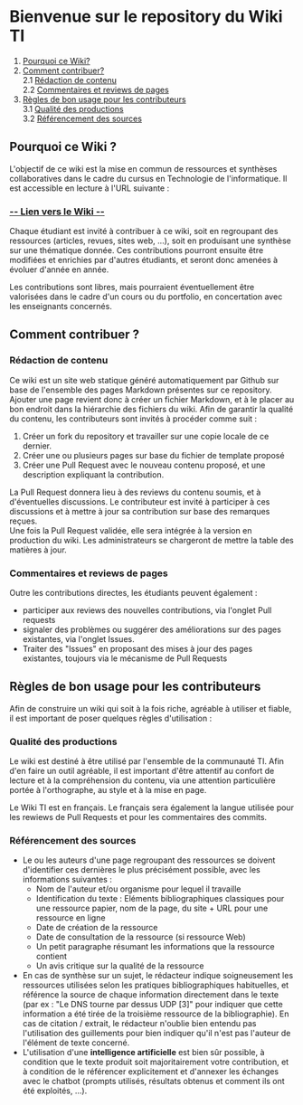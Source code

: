 # Bienvenue sur le repository du Wiki TI

1. [Pourquoi ce Wiki?](https://github.com/EphecLLN/Wiki-TI/blob/main/README.md#pourquoi-ce-wiki-) 
2. [Comment contribuer?](https://github.com/EphecLLN/Wiki-TI/blob/main/README.md#comment-contribuer-)   
  2.1 [Rédaction de contenu](https://github.com/EphecLLN/Wiki-TI/blob/main/README.md#rédaction-de-contenu)  
  2.2 [Commentaires et reviews de pages](https://github.com/EphecLLN/Wiki-TI/blob/main/README.md#commentaires-et-reviews-de-pages)  
3. [Règles de bon usage pour les contributeurs](https://github.com/EphecLLN/Wiki-TI/blob/main/README.md#règles-de-bon-usage-pour-les-contributeurs)  
  3.1 [Qualité des productions](https://github.com/EphecLLN/Wiki-TI/blob/main/README.md#qualité-des-productions)  
  3.2 [Référencement des sources](https://github.com/EphecLLN/Wiki-TI/blob/main/README.md#référencement-des-sources)  


## Pourquoi ce Wiki ? 

L'objectif de ce wiki est la mise en commun de ressources et synthèses collaboratives dans le cadre du cursus en Technologie de l'informatique.  Il est accessible en lecture à l'URL suivante : 

### [-- Lien vers le Wiki --](https://epheclln.github.io/Wiki-TI/)

Chaque étudiant est invité à contribuer à ce wiki, soit en regroupant des ressources (articles, revues, sites web, ...), soit en produisant une synthèse sur une thématique donnée.  Ces contributions pourront ensuite être modifiées et enrichies par d'autres étudiants, et seront donc amenées à évoluer d'année en année.  

Les contributions sont libres, mais pourraient éventuellement être valorisées dans le cadre d'un cours ou du portfolio, en concertation avec les enseignants concernés.  

## Comment contribuer ? 

### Rédaction de contenu 

Ce wiki est un site web statique généré automatiquement par Github sur base de l'ensemble des pages Markdown présentes sur ce repository.  Ajouter une page revient donc à créer un fichier Markdown, et à le placer au bon endroit dans la hiérarchie des fichiers du wiki.  Afin de garantir la qualité du contenu, les contributeurs sont invités à procéder comme suit : 

1. Créer un fork du repository et travailler sur une copie locale de ce dernier.  
2. Créer une ou plusieurs pages sur base du fichier de template proposé
3. Créer une Pull Request avec le nouveau contenu proposé, et une description expliquant la contribution.  

La Pull Request donnera lieu à des reviews du contenu soumis, et à d'éventuelles discussions.  Le contributeur est invité à participer à ces discussions et à mettre à jour sa contribution sur base des remarques reçues.  
Une fois la Pull Request validée, elle sera intégrée à la version en production du wiki.  Les administrateurs se chargeront de mettre la table des matières à jour.  

### Commentaires et reviews de pages

Outre les contributions directes, les étudiants peuvent également : 

- participer aux reviews des nouvelles contributions, via l'onglet Pull requests
- signaler des problèmes ou suggérer des améliorations sur des pages existantes, via l'onglet Issues.  
- Traiter des "Issues" en proposant des mises à jour des pages existantes, toujours via le mécanisme de Pull Requests


## Règles de bon usage pour les contributeurs

Afin de construire un wiki qui soit à la fois riche, agréable à utiliser et fiable, il est important de poser quelques règles d'utilisation : 

### Qualité des productions

Le wiki est destiné à être utilisé par l'ensemble de la communauté TI.  Afin d'en faire un outil agréable, il est important d'être attentif au confort de lecture et à la compréhension du contenu, via une attention particulière portée à l'orthographe, au style et à la mise en page.  

Le Wiki TI est en français.  Le français sera également la langue utilisée pour les rewiews de Pull Requests et pour les commentaires des commits.  

### Référencement des sources

- Le ou les auteurs d'une page regroupant des ressources se doivent d'identifier ces dernières le plus précisément possible, avec les informations suivantes : 
   - Nom de l'auteur et/ou organisme pour lequel il travaille
   - Identification du texte : Eléments bibliographiques classiques pour une ressource papier, nom de la page, du site + URL pour une ressource en ligne
   - Date de création de la ressource
   - Date de consultation de la ressource (si ressource Web)
   - Un petit paragraphe résumant les informations que la ressource contient
   - Un avis critique sur la qualité de la ressource
- En cas de synthèse sur un sujet, le rédacteur indique soigneusement les ressources utilisées selon les pratiques bibliographiques habituelles, et référence la source de chaque information directement dans le texte (par ex : "Le DNS tourne par dessus UDP [3]" pour indiquer que cette information a été tirée de la troisième ressource de la bibliographie).  En cas de citation / extrait, le rédacteur n'oublie bien entendu pas l'utilisation des guillements pour bien indiquer qu'il n'est pas l'auteur de l'élément de texte concerné.
- L'utilisation d'une **intelligence artificielle** est bien sûr possible, à condition que le texte produit soit majoritairement votre contribution, et à condition de le référencer explicitement et d'annexer les échanges avec le chatbot (prompts utilisés, résultats obtenus et comment ils ont été exploités, ...). 






